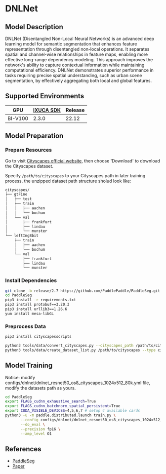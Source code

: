 # DNLNet

## Model Description

DNLNet (Disentangled Non-Local Neural Networks) is an advanced deep learning model for semantic segmentation that
enhances feature representation through disentangled non-local operations. It separates spatial and channel-wise
relationships in feature maps, enabling more effective long-range dependency modeling. This approach improves the
network's ability to capture contextual information while maintaining computational efficiency. DNLNet demonstrates
superior performance in tasks requiring precise spatial understanding, such as urban scene segmentation, by effectively
aggregating both local and global features.

## Supported Environments

| GPU    | [IXUCA SDK](https://gitee.com/deep-spark/deepspark#%E5%A4%A9%E6%95%B0%E6%99%BA%E7%AE%97%E8%BD%AF%E4%BB%B6%E6%A0%88-ixuca) | Release |
|--------|-----------|---------|
| BI-V100 | 2.3.0     |  22.12  |

## Model Preparation

### Prepare Resources

Go to visit [Cityscapes official website](https://www.cityscapes-dataset.com/), then choose 'Download' to download the Cityscapes dataset.

Specify `/path/to/cityscapes` to your Cityscapes path in later training process, the unzipped dataset path structure sholud look like:

```bash
cityscapes/
├── gtFine
│   ├── test
│   ├── train
│   │   ├── aachen
│   │   └── bochum
│   └── val
│       ├── frankfurt
│       ├── lindau
│       └── munster
└── leftImg8bit
    ├── train
    │   ├── aachen
    │   └── bochum
    └── val
        ├── frankfurt
        ├── lindau
        └── munster
```

### Install Dependencies

```bash
git clone -b release/2.7 https://github.com/PaddlePaddle/PaddleSeg.git
cd PaddleSeg
pip3 install -r requirements.txt
pip3 install protobuf==3.20.3 
pip3 install urllib3==1.26.6
yum install mesa-libGL
```

### Preprocess Data

```bash
pip3 install cityscapesscripts

python3 tools/data/convert_cityscapes.py --cityscapes_path /path/to/cityscapes --num_workers 8
python3 tools/data/create_dataset_list.py /path/to/cityscapes --type cityscapes --separator ","
```

## Model Training

Notice: modify configs/dnlnet/dnlnet_resnet50_os8_cityscapes_1024x512_80k.yml file, modify the datasets path as yours.

```bash
cd PaddleSeg
export FLAGS_cudnn_exhaustive_search=True
export FLAGS_cudnn_batchnorm_spatial_persistent=True
export CUDA_VISIBLE_DEVICES=4,5,6,7 # setup 4 available cards
python3 -u -m paddle.distributed.launch train.py \
       --config configs/dnlnet/dnlnet_resnet50_os8_cityscapes_1024x512_80k.yml \
       --do_eval \
       --precision fp16 \
       --amp_level O1
```

## References

- [PaddleSeg](https://github.com/PaddlePaddle/PaddleSeg)
- [Paper](https://arxiv.org/abs/2006.06668)

